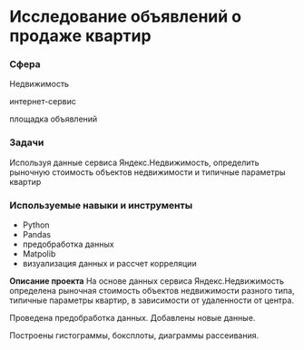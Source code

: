 # Исследование объявлений о продаже квартир
### Сфера
Недвижимость

интернет-сервис

площадка объявлений

### Задачи
Используя данные сервиса Яндекс.Недвижимость, определить рыночную стоимость объектов недвижимости и типичные параметры квартир

### Используемые навыки и инструменты
- Python
- Pandas
- предобработка данных
- Matpolib
- визуализация данных и рассчет корреляции

**Описание проекта**
На основе данных сервиса Яндекс.Недвижимость определена рыночная стоимость объектов недвижимости разного типа, типичные параметры квартир, в зависимости от удаленности от центра. 

Проведена предобработка данных. Добавлены новые данные. 

Построены гистограммы, боксплоты, диаграммы рассеивания.

